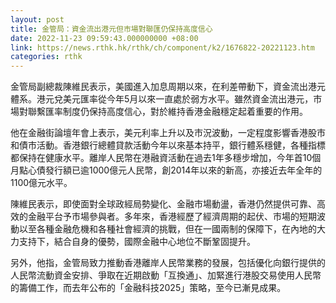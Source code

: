 ```yaml
---
layout: post
title: 金管局：資金流出港元但市場對聯匯仍保持高度信心
date: 2022-11-23 09:59:43.000000000 +08:00
link: https://news.rthk.hk/rthk/ch/component/k2/1676822-20221123.htm
categories: rthk
---
```


金管局副總裁陳維民表示，美國進入加息周期以來，在利差帶動下，資金流出港元體系。港元兌美元匯率從今年5月以來一直處於弱方水平。雖然資金流出港元，市場對聯繫匯率制度仍保持高度信心，對於維持香港金融穩定起着重要的作用。

他在金融街論壇年會上表示，美元利率上升以及市況波動，一定程度影響香港股市和債市活動。香港銀行總體貸款活動今年以來基本持平，銀行體系穩健，各種指標都保持在健康水平。離岸人民幣在港融資活動在過去1年多穩步增加，今年首10個月點心債發行額已逾1000億元人民幣，創2014年以來的新高，亦接近去年全年的1100億元水平。

陳維民表示，即使面對全球政經局勢變化、金融市場動盪，香港仍然提供可靠、高效的金融平台予市場參與者。多年來，香港經歷了經濟周期的起伏、市場的短期波動以至各種金融危機和各種社會經濟的挑戰，但在一國兩制的保障下，在內地的大力支持下，結合自身的優勢，國際金融中心地位不斷鞏固提升。

另外，他指，金管局致力推動香港離岸人民幣業務的發展，包括優化向銀行提供的人民幣流動資金安排、爭取在近期啟動「互換通」、加緊進行港股交易使用人民幣的籌備工作，而去年公布的「金融科技2025」策略，至今已漸見成果。
